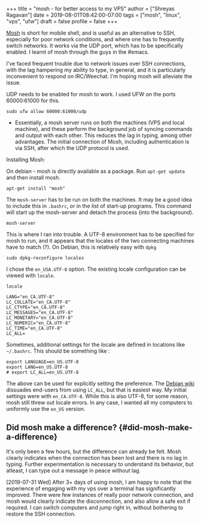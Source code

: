 +++
title = "mosh - for better access to my VPS"
author = ["Shreyas Ragavan"]
date = 2019-08-01T08:42:00-07:00
tags = ["mosh", "linux", "vps", "ufw"]
draft = false
profile = false
+++

[Mosh](https://mosh.org/) is short for mobile shell, and is useful as an alternative to SSH, especially for poor network conditions, and where one has to frequently switch networks. It works via the UDP port, which has to be specifically enabled. I learnt of mosh through the guys in the #emacs.

I've faced frequent trouble due to network issues over SSH connections, with the lag hampering my ability to type, in general, and it is particularly inconvenient to respond on IRC/Weechat. I'm hoping mosh will alleviate the issue.

UDP needs to be enabled for mosh to work. I used UFW on the ports 60000:61000 for this.

```shell
sudo ufw allow 60000:61000/udp
```

-   Essentially, a mosh server runs on both the machines (VPS and local machine), and these perform the background job of syncing commands and output with each other. This reduces the lag in typing, among other advantages. The initial connection of Mosh, including authentication is via SSH, after which the UDP protocol is used.

Installing Mosh:

On debian - mosh is directly available as a package. Run `apt-get update` and then install mosh.

```shell
apt-get install "mosh"
```

The `mosh-server` has to be run on both the machines. It may be a good idea to include this in `.bashrc`, or in the list of start-up programs. This command will start up the mosh-server and detach the process (into the background).

```shell
mosh-server
```

This is where I ran into trouble. A UTF-8 environment has to be specified for mosh to run, and it appears that the locales of the two connecting machines have to match (?). On Debian, this is relatively easy with `dpkg`

```shell
sudo dpkg-reconfigure locales
```

I chose the `en_USA.UTF-8` option. The existing locale configuration can be viewed with `locale`.

```shell
locale
```

```text
LANG="en_CA.UTF-8"
LC_COLLATE="en_CA.UTF-8"
LC_CTYPE="en_CA.UTF-8"
LC_MESSAGES="en_CA.UTF-8"
LC_MONETARY="en_CA.UTF-8"
LC_NUMERIC="en_CA.UTF-8"
LC_TIME="en_CA.UTF-8"
LC_ALL=
```

Sometimes, additional settings for the locale are defined in locations like `~/.bashrc`. This should be something like :

```shell
export LANGUAGE=en_US.UTF-8
export LANG=en_US.UTF-8
# export LC_ALL=en_US.UTF-8
```

The above can be used for explicitly setting the preference. The [Debian wiki](https://wiki.debian.org/Locale) dissuades end-users from using `LC_ALL`, but that is easiest way. My initial settings were with `en_CA.UTF-8`. While this is also UTF-8, for some reason, mosh still threw out locale errors. In any case, I wanted all my computers to uniformly use the `en_US` version.


## Did mosh make a difference? {#did-mosh-make-a-difference}

It's only been a few hours, but the difference can already be felt. Mosh clearly indicates when the connection has been lost and there is no lag in typing. Further experimentation is necessary to understand its behavior, but atleast, I can type out a message in peace without lag.

<span class="timestamp-wrapper"><span class="timestamp">[2019-07-31 Wed] </span></span> After 3+ days of using mosh, I am happy to note that the experience of engaging with my vps over a terminal has significantly improved. There were few instances of really poor network connection, and mosh would clearly indicate the disconnection, and also allow a safe exit if required. I can switch computers and jump right in, without bothering to restore the SSH connection.
